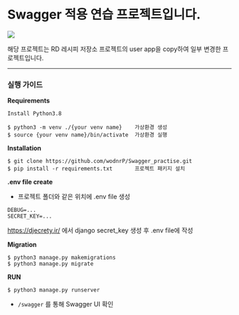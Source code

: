 # Swagger 적용 연습 프로젝트입니다.


![](https://velog.velcdn.com/images/wodnr_09/post/7a69b133-bf54-4229-a1da-1c921c6a787d/image.png)

해당 프로젝트는 RD 레시피 저장소 프로젝트의 user app을 copy하여 일부 변경한 프로젝트입니다.

---

### 실행 가이드

**Requirements**
```
Install Python3.8

$ python3 -m venv ./{your venv name}    가상환경 생성
$ source {your venv name}/bin/activate  가상환경 실행
```
**Installation**
```
$ git clone https://github.com/wodnrP/Swagger_practise.git
$ pip install -r requirements.txt       프로젝트 패키지 설치 
```

**.env file create**
- 프로젝트 폴더와 같은 위치에 .env file 생성
```
DEBUG=...   
SECRET_KEY=...
```
https://djecrety.ir/ 에서 django secret_key 생성 후 .env file에 작성

**Migration**
```
$ python3 manage.py makemigrations
$ python3 manage.py migrate
```

**RUN**
```
$ python3 manage.py runserver
```

- `/swagger` 를 통해 Swagger UI 확인  
